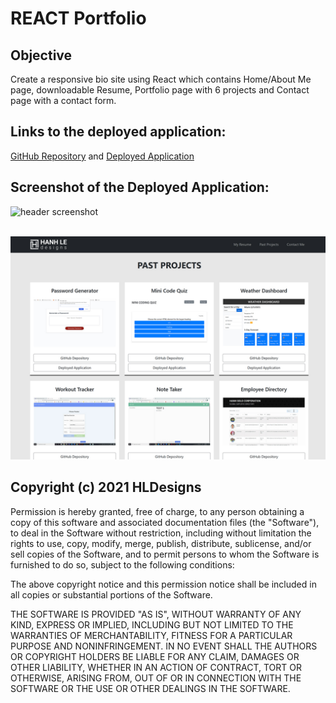 # REACT Portfolio

## Objective
Create a responsive bio site using React which contains Home/About Me page, downloadable Resume, Portfolio page with 6 projects and Contact page with a contact form.

## Links to the deployed application:
[GitHub Repository](https://github.com/hanhle1989/Hanh-Le-React-Portfolio)
and [Deployed Application](https://hanh-le-portfolio.herokuapp.com/Home)


## Screenshot of the Deployed Application:
![header screenshot](./pics/screenshot.jpg)
<br></br>

![past projects screenshot](./pics/screenshot_2.jpg)


## Copyright (c) 2021 HLDesigns
Permission is hereby granted, free of charge, to any person obtaining a copy of this software and associated documentation files (the "Software"), to deal in the Software without restriction, including without limitation the rights to use, copy, modify, merge, publish, distribute, sublicense, and/or sell copies of the Software, and to permit persons to whom the Software is furnished to do so, subject to the following conditions:

The above copyright notice and this permission notice shall be included in all copies or substantial portions of the Software.

THE SOFTWARE IS PROVIDED "AS IS", WITHOUT WARRANTY OF ANY KIND, EXPRESS OR IMPLIED, INCLUDING BUT NOT LIMITED TO THE WARRANTIES OF MERCHANTABILITY, FITNESS FOR A PARTICULAR PURPOSE AND NONINFRINGEMENT. IN NO EVENT SHALL THE AUTHORS OR COPYRIGHT HOLDERS BE LIABLE FOR ANY CLAIM, DAMAGES OR OTHER LIABILITY, WHETHER IN AN ACTION OF CONTRACT, TORT OR OTHERWISE, ARISING FROM, OUT OF OR IN CONNECTION WITH THE SOFTWARE OR THE USE OR OTHER DEALINGS IN THE SOFTWARE.